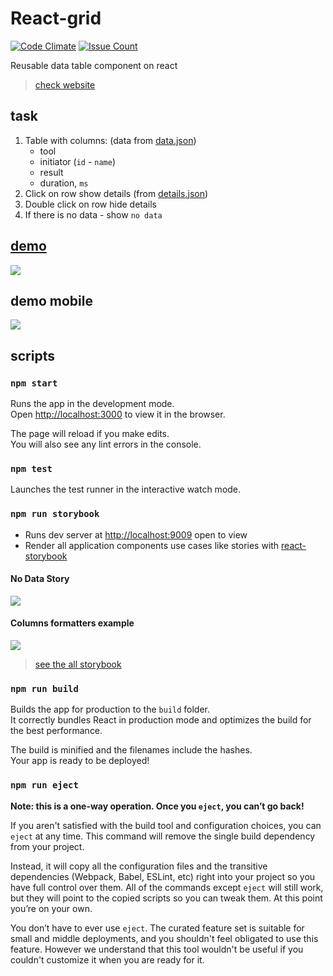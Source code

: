 # React-grid
[![Code Climate](https://codeclimate.com/github/Drapegnik/react-grid/badges/gpa.svg)](https://codeclimate.com/github/Drapegnik/react-grid) [![Issue Count](https://codeclimate.com/github/Drapegnik/react-grid/badges/issue_count.svg)](https://codeclimate.com/github/Drapegnik/react-grid)

Reusable data table component on react

> [check website](https://drapegnik.github.io/react-grid/)

## task
1. Table with columns: (data from [data.json](https://github.com/Drapegnik/react-grid/tree/master/src/data/data.json))
    * tool
    * initiator (`id` - `name`)
    * result
    * duration, `ms`
2. Click on row show details (from [details.json](https://github.com/Drapegnik/react-grid/tree/master/src/data/details.json))
4. Double click on row hide details
4. If there is no data - show `no data`

## [demo](https://drapegnik.github.io/react-grid/)
![](http://res.cloudinary.com/dzsjwgjii/image/upload/v1490958343/react-grid1.gif)

## demo mobile
![](http://res.cloudinary.com/dzsjwgjii/image/upload/v1490958465/react-grid2.gif)

## scripts

### `npm start`
Runs the app in the development mode.<br>
Open [http://localhost:3000](http://localhost:3000) to view it in the browser.

The page will reload if you make edits.<br>
You will also see any lint errors in the console.

### `npm test`
Launches the test runner in the interactive watch mode.<br>

### `npm run storybook`
* Runs dev server at [http://localhost:9009](http://localhost:9009) open to view
* Render all application components use cases like stories with [react-storybook](https://getstorybook.io/)

#### No Data Story
![](http://res.cloudinary.com/dzsjwgjii/image/upload/v1491770908/react-grid3.png)

#### Columns formatters example
![](http://res.cloudinary.com/dzsjwgjii/image/upload/v1491770908/react-grid4.png)

> [see the all storybook](https://drapegnik.github.io/react-grid/storybook)

### `npm run build`
Builds the app for production to the `build` folder.<br>
It correctly bundles React in production mode and optimizes the build for the best performance.

The build is minified and the filenames include the hashes.<br>
Your app is ready to be deployed!

### `npm run eject`
**Note: this is a one-way operation. Once you `eject`, you can’t go back!**

If you aren't satisfied with the build tool and configuration choices, you can `eject` at any time. This command will remove the single build dependency from your project.

Instead, it will copy all the configuration files and the transitive dependencies (Webpack, Babel, ESLint, etc) right into your project so you have full control over them. All of the commands except `eject` will still work, but they will point to the copied scripts so you can tweak them. At this point you’re on your own.

You don’t have to ever use `eject`. The curated feature set is suitable for small and middle deployments, and you shouldn't feel obligated to use this feature. However we understand that this tool wouldn't be useful if you couldn't customize it when you are ready for it.
